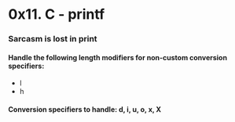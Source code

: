 # 0x11. C - printf

### Sarcasm is lost in print
#### Handle the following length modifiers for non-custom conversion specifiers:
- l
- h
#### Conversion specifiers to handle: d, i, u, o, x, X
